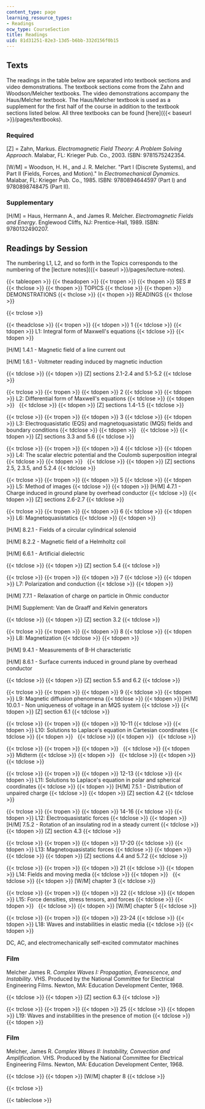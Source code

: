 ```yaml
---
content_type: page
learning_resource_types:
- Readings
ocw_type: CourseSection
title: Readings
uid: 81d31251-82e3-13d5-b6bb-332d156f0b15
---
```


Texts
-----

The readings in the table below are separated into textbook sections and video demonstrations. The textbook sections come from the Zahn and Woodson/Melcher textbooks. The video demonstrations accompany the Haus/Melcher textbook. The Haus/Melcher textbook is used as a supplement for the first half of the course in addition to the textbook sections listed below. All three textbooks can be found [here]({{< baseurl >}}/pages/textbooks).

### Required

\[Z\] = Zahn, Markus. _Electromagnetic Field Theory: A Problem Solving Approach_. Malabar, FL: Krieger Pub. Co., 2003. ISBN: 9781575242354.

\[W/M\] = Woodson, H. H., and J. R. Melcher. "Part I (Discrete Systems), and Part II (Fields, Forces, and Motion)." In _Electromechanical Dynamics_. Malabar, FL: Krieger Pub. Co., 1985. ISBN: 9780894644597 (Part I) and 9780898748475 (Part II).

### Supplementary

\[H/M\] = Haus, Hermann A., and James R. Melcher. _Electromagnetic Fields and Energy_. Englewood Cliffs, NJ: Prentice-Hall, 1989. ISBN: 9780132490207.

Readings by Session
-------------------

The numbering L1, L2, and so forth in the Topics corresponds to the numbering of the [lecture notes]({{< baseurl >}}/pages/lecture-notes).

{{< tableopen >}}
{{< theadopen >}}
{{< tropen >}}
{{< thopen >}}
SES #
{{< thclose >}}
{{< thopen >}}
TOPICS
{{< thclose >}}
{{< thopen >}}
DEMONSTRATIONS
{{< thclose >}}
{{< thopen >}}
READINGS
{{< thclose >}}

{{< trclose >}}

{{< theadclose >}}
{{< tropen >}}
{{< tdopen >}}
1
{{< tdclose >}}
{{< tdopen >}}
L1: Integral form of Maxwell's equations
{{< tdclose >}}
{{< tdopen >}}


\[H/M\] 1.4.1 - Magnetic field of a line current out

\[H/M\] 1.6.1 - Voltmeter reading induced by magnetic induction


{{< tdclose >}}
{{< tdopen >}}
\[Z\] sections 2.1-2.4 and 5.1-5.2
{{< tdclose >}}

{{< trclose >}}
{{< tropen >}}
{{< tdopen >}}
2
{{< tdclose >}}
{{< tdopen >}}
L2: Differential form of Maxwell's equations
{{< tdclose >}}
{{< tdopen >}}
 
{{< tdclose >}}
{{< tdopen >}}
\[Z\] sections 1.4-1.5
{{< tdclose >}}

{{< trclose >}}
{{< tropen >}}
{{< tdopen >}}
3
{{< tdclose >}}
{{< tdopen >}}
L3: Electroquasistatic (EQS) and magnetoquasistatic (MQS) fields and boundary conditions
{{< tdclose >}}
{{< tdopen >}}
 
{{< tdclose >}}
{{< tdopen >}}
\[Z\] sections 3.3 and 5.6
{{< tdclose >}}

{{< trclose >}}
{{< tropen >}}
{{< tdopen >}}
4
{{< tdclose >}}
{{< tdopen >}}
L4: The scalar electric potential and the Coulomb superposition integral
{{< tdclose >}}
{{< tdopen >}}
 
{{< tdclose >}}
{{< tdopen >}}
\[Z\] sections 2.5, 2.3.5, and 5.2.4
{{< tdclose >}}

{{< trclose >}}
{{< tropen >}}
{{< tdopen >}}
5
{{< tdclose >}}
{{< tdopen >}}
L5: Method of images
{{< tdclose >}}
{{< tdopen >}}
\[H/M\] 4.7.1 - Charge induced in ground plane by overhead conductor
{{< tdclose >}}
{{< tdopen >}}
\[Z\] sections 2.6-2.7
{{< tdclose >}}

{{< trclose >}}
{{< tropen >}}
{{< tdopen >}}
6
{{< tdclose >}}
{{< tdopen >}}
L6: Magnetoquasistatics
{{< tdclose >}}
{{< tdopen >}}


\[H/M\] 8.2.1 - Fields of a circular cylindrical solenoid

\[H/M\] 8.2.2 - Magnetic field of a Helmholtz coil

\[H/M\] 6.6.1 - Artificial dielectric


{{< tdclose >}}
{{< tdopen >}}
\[Z\] section 5.4
{{< tdclose >}}

{{< trclose >}}
{{< tropen >}}
{{< tdopen >}}
7
{{< tdclose >}}
{{< tdopen >}}
L7: Polarization and conduction
{{< tdclose >}}
{{< tdopen >}}


\[H/M\] 7.7.1 - Relaxation of charge on particle in Ohmic conductor

\[H/M\] Supplement: Van de Graaff and Kelvin generators


{{< tdclose >}}
{{< tdopen >}}
\[Z\] section 3.2
{{< tdclose >}}

{{< trclose >}}
{{< tropen >}}
{{< tdopen >}}
8
{{< tdclose >}}
{{< tdopen >}}
L8: Magnetization
{{< tdclose >}}
{{< tdopen >}}


\[H/M\] 9.4.1 - Measurements of B-H characteristic

\[H/M\] 8.6.1 - Surface currents induced in ground plane by overhead conductor


{{< tdclose >}}
{{< tdopen >}}
\[Z\] section 5.5 and 6.2
{{< tdclose >}}

{{< trclose >}}
{{< tropen >}}
{{< tdopen >}}
9
{{< tdclose >}}
{{< tdopen >}}
L9: Magnetic diffusion phenomena
{{< tdclose >}}
{{< tdopen >}}
\[H/M\] 10.0.1 - Non uniqueness of voltage in an MQS system
{{< tdclose >}}
{{< tdopen >}}
\[Z\] section 6.1
{{< tdclose >}}

{{< trclose >}}
{{< tropen >}}
{{< tdopen >}}
10-11
{{< tdclose >}}
{{< tdopen >}}
L10: Solutions to Laplace's equation in Cartesian coordinates
{{< tdclose >}}
{{< tdopen >}}
 
{{< tdclose >}}
{{< tdopen >}}
 
{{< tdclose >}}

{{< trclose >}}
{{< tropen >}}
{{< tdopen >}}
 
{{< tdclose >}}
{{< tdopen >}}
Midterm
{{< tdclose >}}
{{< tdopen >}}
 
{{< tdclose >}}
{{< tdopen >}}
 
{{< tdclose >}}

{{< trclose >}}
{{< tropen >}}
{{< tdopen >}}
12-13
{{< tdclose >}}
{{< tdopen >}}
L11: Solutions to Laplace's equation in polar and spherical coordinates
{{< tdclose >}}
{{< tdopen >}}
\[H/M\] 7.5.1 - Distribution of unpaired charge
{{< tdclose >}}
{{< tdopen >}}
\[Z\] section 4.2
{{< tdclose >}}

{{< trclose >}}
{{< tropen >}}
{{< tdopen >}}
14-16
{{< tdclose >}}
{{< tdopen >}}
L12: Electroquasistatic forces
{{< tdclose >}}
{{< tdopen >}}
\[H/M\] 7.5.2 - Rotation of an insulating rod in a steady current
{{< tdclose >}}
{{< tdopen >}}
\[Z\] section 4.3
{{< tdclose >}}

{{< trclose >}}
{{< tropen >}}
{{< tdopen >}}
17-20
{{< tdclose >}}
{{< tdopen >}}
L13: Magnetoquasistatic forces
{{< tdclose >}}
{{< tdopen >}}
 
{{< tdclose >}}
{{< tdopen >}}
\[Z\] sections 4.4 and 5.7.2
{{< tdclose >}}

{{< trclose >}}
{{< tropen >}}
{{< tdopen >}}
21
{{< tdclose >}}
{{< tdopen >}}
L14: Fields and moving media
{{< tdclose >}}
{{< tdopen >}}
 
{{< tdclose >}}
{{< tdopen >}}
\[W/M\] chapter 3
{{< tdclose >}}

{{< trclose >}}
{{< tropen >}}
{{< tdopen >}}
22
{{< tdclose >}}
{{< tdopen >}}
L15: Force densities, stress tensors, and forces
{{< tdclose >}}
{{< tdopen >}}
 
{{< tdclose >}}
{{< tdopen >}}
\[W/M\] chapter 5
{{< tdclose >}}

{{< trclose >}}
{{< tropen >}}
{{< tdopen >}}
23-24
{{< tdclose >}}
{{< tdopen >}}
L18: Waves and instabilities in elastic media
{{< tdclose >}}
{{< tdopen >}}


DC, AC, and electromechanically self-excited commutator machines

### Film

Melcher James R. _Complex Waves I: Propagation, Evanescence, and Instability_. VHS. Produced by the National Committee for Electrical Engineering Films. Newton, MA: Education Development Center, 1968.


{{< tdclose >}}
{{< tdopen >}}
\[Z\] section 6.3
{{< tdclose >}}

{{< trclose >}}
{{< tropen >}}
{{< tdopen >}}
25
{{< tdclose >}}
{{< tdopen >}}
L19: Waves and instabilities in the presence of motion
{{< tdclose >}}
{{< tdopen >}}


### Film

Melcher, James R. _Complex Waves II: Instability, Convection and Amplification_. VHS. Produced by the National Committee for Electrical Engineering Films. Newton, MA: Education Development Center, 1968.


{{< tdclose >}}
{{< tdopen >}}
\[W/M\] chapter 8
{{< tdclose >}}

{{< trclose >}}

{{< tableclose >}}